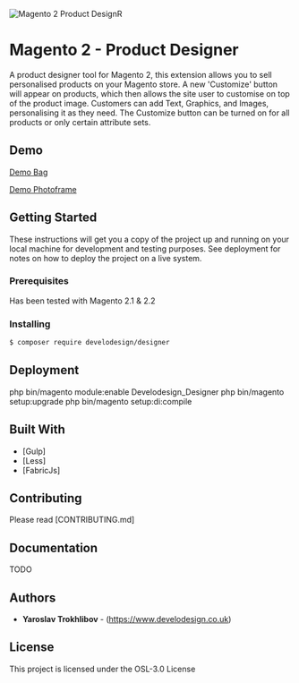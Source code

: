 ![Magento 2 Product DesignR](https://designr.develo.design/designer-demo.png)

# Magento 2 - Product Designer

A product designer tool for Magento 2, this extension allows you to sell personalised products on your Magento store. A new 'Customize' button will appear on products, which then allows the site user to customise on top of the product image. Customers can add Text, Graphics, and Images,  personalising it as they need.  The Customize button can be turned on for all products or only certain attribute sets.  

## Demo

[Demo Bag](https://designr.develo.design/rival-field-messenger.html)

[Demo Photoframe](https://designr.develo.design/oak-frame-for-wife.html)

## Getting Started

These instructions will get you a copy of the project up and running on your local machine for development and testing purposes. See deployment for notes on how to deploy the project on a live system.

### Prerequisites

Has been tested with Magento 2.1 & 2.2

### Installing

```bash
$ composer require develodesign/designer
```

## Deployment

php bin/magento module:enable Develodesign_Designer
php bin/magento setup:upgrade
php bin/magento setup:di:compile

## Built With

* [Gulp]
* [Less]
* [FabricJs]

## Contributing

Please read [CONTRIBUTING.md]

## Documentation
TODO

## Authors

* **Yaroslav Trokhlibov** - (https://www.develodesign.co.uk)

## License

This project is licensed under the OSL-3.0 License
